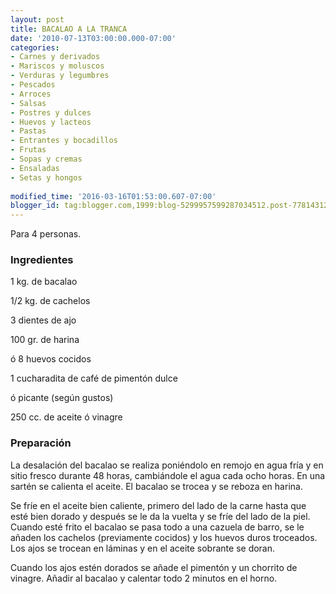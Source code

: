 ```yaml
---
layout: post
title: BACALAO A LA TRANCA
date: '2010-07-13T03:00:00.000-07:00'
categories:
- Carnes y derivados
- Mariscos y moluscos
- Verduras y legumbres
- Pescados
- Arroces
- Salsas
- Postres y dulces
- Huevos y lacteos
- Pastas
- Entrantes y bocadillos
- Frutas
- Sopas y cremas
- Ensaladas
- Setas y hongos
 
modified_time: '2016-03-16T01:53:00.607-07:00'
blogger_id: tag:blogger.com,1999:blog-5299957599287034512.post-7781431266338475982
---
```


Para 4 personas.

<h3>Ingredientes</h3>

1 kg. de bacalao

1/2 kg. de cachelos

3 dientes de ajo

100 gr. de harina

ó 8 huevos cocidos

1 cucharadita de café de pimentón dulce

ó picante (según gustos)

250 cc. de aceite ó vinagre

<h3>Preparación</h3>

La desalación del bacalao se realiza poniéndolo en remojo en agua fría y en sitio fresco durante 48 horas, cambiándole el agua cada ocho horas. En una sartén se calienta el aceite. El bacalao se trocea y se reboza en harina.

Se fríe en el aceite bien caliente, primero del lado de la carne hasta que esté bien dorado y después se le da la vuelta y se fríe del lado de la piel. Cuando esté frito el bacalao se pasa todo a una cazuela de barro, se le añaden los cachelos (previamente cocidos) y los huevos duros troceados. Los ajos se trocean en láminas y en el aceite sobrante se doran.

Cuando los ajos estén dorados se añade el pimentón y un chorrito de vinagre. Añadir al bacalao y calentar todo 2 minutos en el horno.


